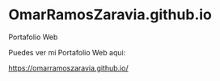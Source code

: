 # OmarRamosZaravia.github.io
Portafolio Web

Puedes ver mi Portafolio Web aqui:

<a href="https://omarramoszaravia.github.io/" onclick="window.open(this.href,'_blank');return false;">https://omarramoszaravia.github.io/</a>

